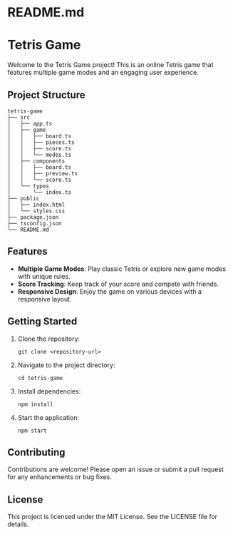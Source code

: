 # README.md

# Tetris Game

Welcome to the Tetris Game project! This is an online Tetris game that features multiple game modes and an engaging user experience.

## Project Structure

```
tetris-game
├── src
│   ├── app.ts
│   ├── game
│   │   ├── board.ts
│   │   ├── pieces.ts
│   │   ├── score.ts
│   │   └── modes.ts
│   ├── components
│   │   ├── board.ts
│   │   ├── preview.ts
│   │   └── score.ts
│   └── types
│       └── index.ts
├── public
│   ├── index.html
│   └── styles.css
├── package.json
├── tsconfig.json
└── README.md
```

## Features

- **Multiple Game Modes**: Play classic Tetris or explore new game modes with unique rules.
- **Score Tracking**: Keep track of your score and compete with friends.
- **Responsive Design**: Enjoy the game on various devices with a responsive layout.

## Getting Started

1. Clone the repository:
   ```
   git clone <repository-url>
   ```
2. Navigate to the project directory:
   ```
   cd tetris-game
   ```
3. Install dependencies:
   ```
   npm install
   ```
4. Start the application:
   ```
   npm start
   ```

## Contributing

Contributions are welcome! Please open an issue or submit a pull request for any enhancements or bug fixes.

## License

This project is licensed under the MIT License. See the LICENSE file for details.